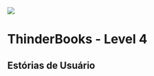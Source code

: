 ![](https://avatars0.githubusercontent.com/u/31450944?v=4&s=200)  
# ThinderBooks - Level 4  
## Estórias de Usuário
